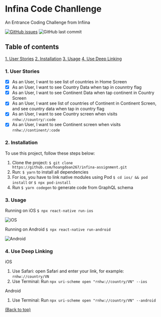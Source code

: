 # Infina Code Chanllenge

An Entrance Coding Challenge from Infiina

[![GitHub issues](https://img.shields.io/github/issues/hoangdoan267/infina-assignment)](https://github.com/hoangdoan267/AspireTest/issues)
![GitHub last commit](https://img.shields.io/github/last-commit/hoangdoan267/infina-assignment)

## Table of contents
  [1. User Stories](#1-user-stories)
  [2. Installation](#2-installation)
  [3. Usage](#3-usage)
  [4. Use Deep Linking](#4-use-deep-linking)

### 1. User Stories

- [x] As an User, I want to see list of countries in Home Screen
- [x] As an User, I want to see Country Data when tap in counntry flag
- [x] As an User, I want to see Continent Data when tap continent in Country Screen
- [x] As an User, I want see list of countries of Continent in Continent Screen, and see country data when tap in country flag
- [x] As an User, I want to see Country screen when visits `rnhw://country/:code`
- [x] As an User, I want to see Continent screen when visits `rnhw://continent/:code`

### 2. Installation

To use this project, follow these steps below:

1. Clone the project: `$ git clone https://github.com/hoangdoan267/infina-assignment.git`
2. Run: `$ yarn` to install all dependencies
3. For ios, you have to link native modules using Pod
   `$ cd ios/ && pod install` or `$ npx pod-install`
4. Run `$ yarn codegen` to generate code from GraphQL schema

### 3. Usage

Running on iOS
`$ npx react-native run-ios`

![iOS](https://i.imgur.com/VRjYnQB.png)

Running on Android
`$ npx react-native run-android`

![Android](https://i.imgur.com/dpBAxoN.png[/img)

### 4. Use Deep Linking

iOS

1. Use Safari: open Safari and enter your link, for example: `rnhw://country/VN`
2. Use Terminal: Run `npx uri-scheme open "rnhw://country/VN" --ios`

Android

1. Use Terminal: Run `npx uri-scheme open "rnhw://country/VN" --android`

[(Back to top)](#table-of-contents)
